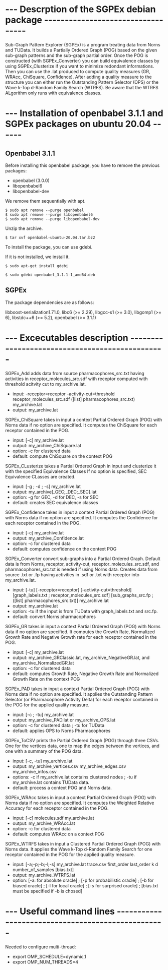 # --- Descrption of the SGPEx debian package  ----------------------------------

Sub-Graph Pattern Explorer (SGPEx) is a program treating data from Norns and
TUData. It builds a Partially Ordered Graph (POG) based on the given sub-graph
patterns and the sub-graph partial order. Once the POG is constructed (with
SGPEx_Converter) you can build equivalence classes by using SGPEx_Clusterize if
you want to minimize redondant informations. Then you can use the .lat produced
to compute quality measures (GR, WRAcc, ChiSquare, Confidence). After adding a
quality measure to the structure you can either run the Outstanding Pattern
Selector (OPS) or the Wave k-Top d-Random Family Search (WTRFS). Be aware that
the WTRFS ALgorithm only runs with equivalence classes.


# --- Installation of openbabel 3.1.1 and SGPEx packages on ubuntu 20.04  ------

## Openbabel 3.1.1

Before installing this openbabel package, you have to remove the previous packages:

* openbabel (3.0.0)
* libopenbabel6
* libopenbabel-dev

We remove them sequentially with apt.

```
$ sudo apt remove --purge openbabel
$ sudo apt remove --purge libopenbabel6
$ sudo apt remove --purge libopenbabel-dev
```

Unzip the archive.

```
$ tar xvf openbabel-ubuntu-20.04.tar.bz2
```

To install the package, you can use gdebi.

If it is not installed, we install it.

```
$ sudo apt-get install gdebi

$ sudo gdebi openbabel_3.1.1-1_amd64.deb
```

## SGPEx

The package dependencies are as follows:

libboost-serialization1.71.0, libc6 (>= 2.29), libgcc-s1 (>= 3.0), libgomp1 (>= 6), libstdc++6 (>= 5.2), openbabel (>= 3.1.1)


# ---  Excecutables description  -----------------------------------------------

SGPEx_Add adds data from source pharmacophores_src.txt having activities in
receptor_molecules_src.sdf with receptor computed with threshold acitvity cut 
to my_archive.lat.
  - input: -receptor=receptor -activity-cut=threshold receptor_molecules_src.sdf ([list] pharmacophores_src.txt) my_archive.lat
  - output: my_archive.lat
  
     
SGPEx_ChiSquare takes in input a context Partial Ordered Graph (POG) with Norns
data if no option are specified. It computes the ChiSquare for each receptor
contained in the POG.
  - input: [-c] my_archive.lat
  - output: my_archive_ChiSquare.lat
  - option: -c for clustered data
  - default: compute ChiSquare on the context POG
  
  
SGPEx_CLusterize takes a Partial Ordered Graph in input and clusterize it with
the specified Equivalence Classes If no option is specified, SEC Equivalence
CLasses are created.
  - input: [-g ; -d ; -s] my_archive.lat
  - output: my_archive[_GEC;_DEC;_SEC].lat
  - option: -g for GEC, -d for DEC, -s for SEC
  - default: creates SEC equivalence classes


SGPEx_Confidence takes in input a context Partial Ordered Graph (POG) with
Norns data if no option are specified. It computes the Confidence for each
receptor contained in the POG.
  - input: [-c] my_archive.lat
  - output: my_archive_Confidence.lat
  - option: -c for clustered data
  - default: computes confidence on the context POG


SGPEx_Converter convert sub-graphs into a Partial Ordered Graph. Default data
is from Norns, receptor, activity-cut, receptor_molecules_src.sdf, and
pharmacophores_src.txt is needed if using Norns data. Creates data from source
.txt or .fp having activities in .sdf or .txt with receptor into my_archive.lat.
  - input: [-tu] [-receptor=receptor] [-activity-cut=threshold] [graph_labels.txt ; receptor_molecules_src.sdf] [sub_graphs_src.fp ; ([list] pharmacophores_src.txt)] my_archive.lat
  - output: my_archive.lat
  - option: -tu if the input is from TUData with graph_labels.txt and src.fp.
  - default: convert Norns pharmacophores
                
                
SGPEx_GR takes in input a context Partial Ordered Graph (POG) with Norns data
if no option are specified. It computes the Growth Rate, Normalized Growth Rate
and Negative Growth rate for each receptor contained in the POG.
  - input: [-c] my_archive.lat
  - output: my_archive_GRClassic.lat, my_archive_NegativeGR.lat, and my_archive_NormalizedGR.lat
  - option: -c for clustered data
  - default: computes Growth Rate, Negative Growth Rate and Normalized Growth Rate on the context POG


SGPEx_PAD takes in input a context Partial Ordered Graph (POG) with Norns data
if no option are specified. It applies the Outstanding Pattern Selector (or
Pharmacophore Activity Delta) for each receptor contained in the POG for the
applied quality measure.
  - input: [-c ; -tu] my_archive.lat
  - output: my_archive_PAD.lat or my_archive_OPS.lat
  - option: -c for clustered data ; -tu for TUData
  - default: applies OPS to Norns Pharmacophores


SGPEx_ToCSV prints the Partial Ordered Graph (POG) through three CSVs. One for
the vertices data, one to map the edges between the vertices, and one with a
summary of the POG data.
  - input: [-c, -tu] my_archive.lat
  - output: my_archive_vertices.csv my_archive_edges.csv my_archive_infos.csv
  - options: -c if my_archive.lat contains clustered nodes ; -tu if my_archive.lat contains TUData data.
  - default: process a context POG and Norns data.


SGPEx_WRAcc takes in input a context Partial Ordered Graph (POG) with Norns
data if no option are specified. It computes the Weighted Relative Accuracy
for each receptor contained in the POG.
  - input: [-c] molecules.sdf my_archive.lat
  - output: my_archive_WRAcc.lat
  - option: -c for clustered data
  - default: computes WRAcc on a context POG


SGPEx_WTRFS takes in input a Clustered Partial Ordered Graph (POG) with Norns
data. It applies the Wave k-Top d-Random Family Search for one receptor
contained in the POG for the applied quality measure.
  - input: [-a;-p;-b;-l;-s] my_archive.lat trace.csv first_order last_order k d number_of_samples [bias.txt]
  - output: my_archive_WTRFS.lat
  - option: [-a: for absolute oracle] ; [-p for probabilistic oracle]
    ; [-b for biased oracle] ; [-l for local oracle] ; [-s for surprised oracle]
    ; [bias.txt must be specified if -b is chosed]

 
# ---  Useful command lines  --------------------------------------------------

Needed to configure multi-thread:
- export OMP_SCHEDULE=dynamic,1
- export OMP_NUM_THREADS=4

